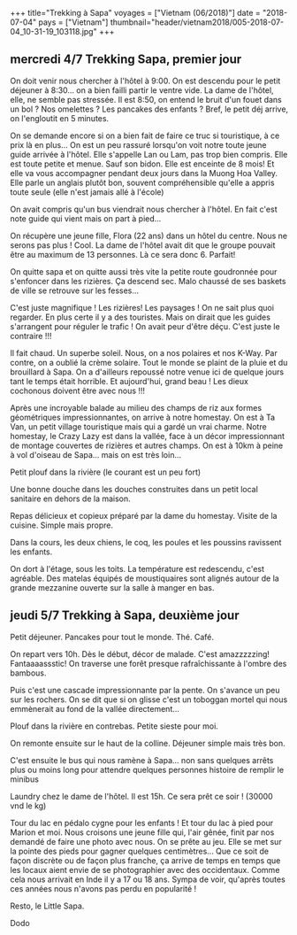 +++
title="Trekking à Sapa"
voyages = ["Vietnam (06/2018)"]
date = "2018-07-04"
pays = ["Vietnam"]
thumbnail="header/vietnam2018/005-2018-07-04_10-31-19_103118.jpg"
+++

## mercredi 4/7 Trekking Sapa, premier jour

On doit venir nous chercher à l'hôtel à 9:00.
On est descendu pour le petit déjeuner à 8:30… on a bien failli partir le ventre vide. La dame de l'hôtel, elle, ne semble pas stressée. Il est 8:50, on entend le bruit d'un fouet dans un bol ? Nos omelettes ? Les pancakes des enfants ? Bref, le petit déj arrive, on l'engloutit en 5 minutes.

On se demande encore si on a bien fait de faire ce truc si touristique, à ce prix là en plus...
On est un peu rassuré lorsqu'on voit notre toute jeune guide arrivée à l'hôtel. Elle s'appelle Lan ou Lam, pas trop bien compris. Elle est toute petite et menue. Sauf son bidon. Elle est enceinte de 8 mois! Et elle va vous accompagner pendant deux jours dans la Muong Hoa Valley. Elle parle un anglais plutôt bon, souvent compréhensible qu'elle a appris toute seule (elle n'est jamais allé à l'école)

On avait compris qu'un bus viendrait nous chercher à l'hôtel. En fait c'est note guide qui vient mais on part à pied…

On récupère une jeune fille, Flora (22 ans) dans un hôtel du centre. Nous ne serons pas plus ! Cool. La dame de l'hôtel avait dit que le groupe pouvait être au maximum de 13 personnes. Là ce sera donc 6. Parfait!

On quitte sapa et on quitte aussi très vite la petite route goudronnée pour s'enfoncer dans les rizières. Ça descend sec. Malo chaussé de ses baskets de ville se retrouve sur les fesses…

C'est juste magnifique ! Les rizières! Les paysages ! On ne sait plus quoi regarder. En plus certe il y a des touristes. Mais on dirait que les guides s'arrangent pour réguler le trafic ! On avait peur d'être déçu. C'est juste le contraire !!!

Il fait chaud. Un superbe soleil. Nous, on a nos polaires et nos K-Way. Par contre, on a oublié la crème solaire. Tout le monde se plaint de la pluie et du brouillard à Sapa. On a d'ailleurs repoussé notre venue ici de quelque jours tant le temps était horrible. Et aujourd'hui, grand beau ! Les dieux cochonous doivent être avec nous !!!

Après une incroyable balade au milieu des champs de riz aux formes géométriques impressionnantes, on arrive à notre homestay. On est à Ta Van, un petit village touristique mais qui a gardé un vrai charme. Notre homestay, le Crazy Lazy est dans la vallée, face à un décor impressionnant de montage couvertes de rizières et autres champs. On est à 10km à peine à vol d'oiseau de Sapa… mais on est très loin…

Petit plouf dans la rivière (le courant est un peu fort)

Une bonne douche dans les douches construites dans un petit local sanitaire en dehors de la maison.

Repas délicieux et copieux préparé par la dame du homestay. Visite de la cuisine. Simple mais propre. 

Dans la cours, les deux chiens, le coq, les poules et les poussins ravissent les enfants.

On dort à l'étage, sous les toits. La température est redescendu, c'est agréable. Des matelas équipés de moustiquaires sont alignés autour de la grande mezzanine ouverte sur la salle à manger en bas. 

## jeudi 5/7 Trekking à Sapa, deuxième jour

Petit déjeuner. Pancakes pour tout le monde. Thé. Café.

On repart vers 10h. Dès le début, décor de malade. C'est amazzzzzing! Fantaaaassstic! 
On traverse une forêt presque rafraîchissante à l'ombre des bambous.

Puis c'est une cascade impressionnante par la pente. On s'avance un peu sur les rochers. On se dit que si on glisse c'est un toboggan mortel qui nous emmènerait au fond de la vallée directement…

Plouf dans la rivière en contrebas. Petite sieste pour moi. 

On remonte ensuite sur le haut de la colline. Déjeuner simple mais très bon. 

C'est ensuite le bus qui nous ramène à Sapa… non sans quelques arrêts plus ou moins long pour attendre quelques personnes histoire de remplir le minibus

Laundry chez le dame de l'hôtel. Il est 15h. Ce sera prêt ce soir ! (30000 vnd le kg)

Tour du lac en pédalo cygne pour les enfants !
Et tour du lac à pied pour Marion et moi. Nous croisons une jeune fille qui, l'air gênée, finit par nos demandé de faire une photo avec nous. On se prête au jeu. Elle se met sur la pointe des pieds pour gagner quelques centimètres...
Que ce soit de façon discrète ou de façon plus franche, ça arrive de temps en temps que les locaux aient envie de se photographier avec des occidentaux. Comme cela nous arrivait en Inde il y a 17 ou 18 ans. Sympa de voir, qu'après toutes ces années nous n'avons pas perdu en popularité !

Resto, le Little Sapa.

Dodo

